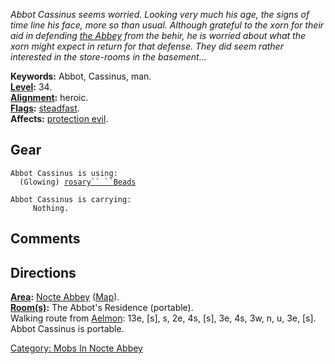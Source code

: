 *Abbot Cassinus seems worried. Looking very much his age, the signs of
time line his face, more so than usual. Although grateful to the xorn
for their aid in defending [the
Abbey](:Category:_Nocte_Abbey.md "wikilink") from the behir, he is
worried about what the xorn might expect in return for that defense.
They did seem rather interested in the store-rooms in the basement...*

**Keywords:** Abbot, Cassinus, man.  
**[Level](Level.md "wikilink"):** 34.  
**[Alignment](Alignment.md "wikilink"):** heroic.  
**[Flags](:Category:_Mob_Types.md "wikilink"):**
[steadfast](Sentinel_Mobs.md "wikilink").  
**Affects:** [protection evil](Protection_Evil.md "wikilink").  

## Gear

`Abbot Cassinus is using:`  
<worn about waist>`  (Glowing) `[`rosary`` ``Beads`](Rosary_Beads.md "wikilink")

`Abbot Cassinus is carrying:`  
`     Nothing.`

## Comments

## Directions

**[Area](:Category:_Areas.md "wikilink"):** [Nocte
Abbey](:Category:_Nocte_Abbey.md "wikilink")
([Map](Nocte_Abbey_Map.md "wikilink")).  
**[Room(s)](:Category:_Rooms.md "wikilink"):** The Abbot's Residence
(portable).  
Walking route from [Aelmon](Aelmon.md "wikilink"): 13e, \[s\], s, 2e,
4s, \[s\], 3e, 4s, 3w, n, u, 3e, \[s\].  
Abbot Cassinus is portable.  

[Category: Mobs In Nocte
Abbey](Category:_Mobs_In_Nocte_Abbey "wikilink")
